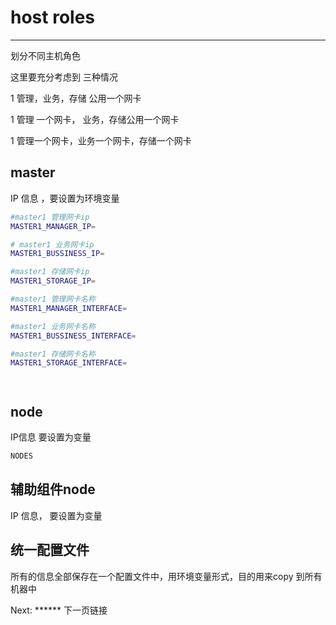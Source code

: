 # host roles

---

划分不同主机角色

这里要充分考虑到 三种情况

1  管理，业务，存储 公用一个网卡

1 管理 一个网卡， 业务，存储公用一个网卡

1 管理一个网卡，业务一个网卡，存储一个网卡

## master

IP 信息 ，要设置为环境变量

```bash
#master1 管理网卡ip
MASTER1_MANAGER_IP=

# master1 业务网卡ip
MASTER1_BUSSINESS_IP=

#master1 存储网卡ip
MASTER1_STORAGE_IP=

#master1 管理网卡名称
MASTER1_MANAGER_INTERFACE=

#master1 业务网卡名称
MASTER1_BUSSINESS_INTERFACE=

#master1 存储网卡名称
MASTER1_STORAGE_INTERFACE=




```

## node

IP信息 要设置为变量

```bash
NODES
```

## 辅助组件node

IP 信息， 要设置为变量

## 统一配置文件

所有的信息全部保存在一个配置文件中，用环境变量形式，目的用来copy 到所有机器中



Next:   \*\*\*\*\*\*  下一页链接


